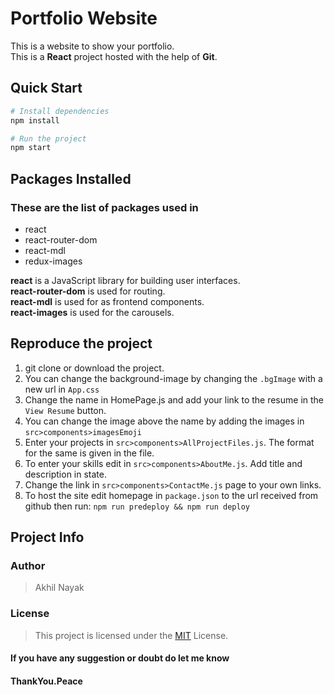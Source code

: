 # Portfolio Website

This is a website to show your portfolio.  
This is a **React** project hosted with the help of **Git**.

## Quick Start

```bash
# Install dependencies
npm install

# Run the project
npm start
```

## Packages Installed

### These are the list of packages used in

- react
- react-router-dom
- react-mdl
- redux-images

**react** is a JavaScript library for building user interfaces.  
**react-router-dom** is used for routing.  
**react-mdl** is used for as frontend components.  
**react-images** is used for the carousels.

## Reproduce the project

1. git clone or download the project.
2. You can change the background-image by changing the `.bgImage` with a new url in `App.css`
3. Change the name in HomePage.js and add your link to the resume in the `View Resume` button.
4. You can change the image above the name by adding the images in `src>components>imagesEmoji`
5. Enter your projects in `src>components>AllProjectFiles.js`. The format for the same is given in the file.
6. To enter your skills edit in `src>components>AboutMe.js`. Add title and description in state.
7. Change the link in `src>components>ContactMe.js` page to your own links.
8. To host the site edit homepage in `package.json` to the url received from github then run: `npm run predeploy && npm run deploy`

## Project Info

### Author

> Akhil Nayak

### License

> This project is licensed under the [MIT](https://choosealicense.com/licenses/mit/) License.

#### If you have any suggestion or doubt do let me know

#### ThankYou.Peace

